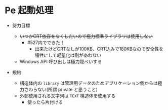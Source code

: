 # Pe 起動処理

* 努力目標
  * ~~いつかCRT依存をなくしたいので極力標準ライブラリは使用しない~~
    * #527内でできた！
      * 出来たけどCRTなしが100KB、CRT込みで180KBなので安全性を犠牲にして軽量化は割があわない
  * Windows API 呼び出しは極力隠ぺいする

* 規約
  * 構造体内の `library` は管理用データのためアプリケーション側からは極力さわらない(所謂 private と思うこと)
  * 外部使用される文字列は `TEXT` 構造体を使用する
    * 使ったら片付ける


